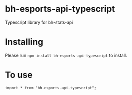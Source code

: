 # bh-esports-api-typescript
Typescript library for bh-stats-api 

# Installing
Please run `npm install bh-esports-api-typescript` to install.

# To use
`import * from "bh-esports-api-typescript";`
